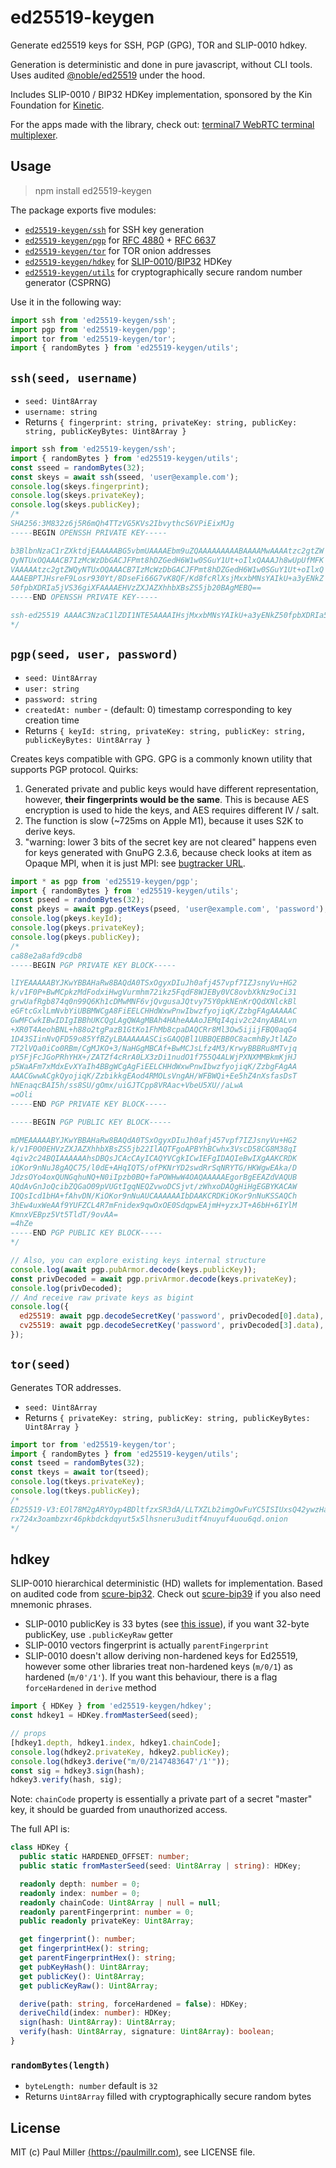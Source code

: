 # ed25519-keygen

Generate ed25519 keys for SSH, PGP (GPG), TOR and SLIP-0010 hdkey.

Generation is deterministic and done in pure javascript, without CLI tools. Uses audited [@noble/ed25519](https://github.com/paulmillr/noble-ed25519) under the hood.

Includes SLIP-0010 / BIP32 HDKey implementation, sponsored by the Kin Foundation for [Kinetic](https://github.com/kin-labs/kinetic).

For the apps made with the library, check out: [terminal7 WebRTC terminal multiplexer](https://github.com/tuzig/terminal7).

## Usage

> npm install ed25519-keygen

The package exports five modules:

- [`ed25519-keygen/ssh`](#sshseed-username) for SSH key generation
- [`ed25519-keygen/pgp`](#pgpseed-user-password) for [RFC 4880](https://datatracker.ietf.org/doc/html/rfc4880) + [RFC 6637](https://datatracker.ietf.org/doc/html/rfc6637)
- [`ed25519-keygen/tor`](#torseed) for TOR onion addresses
- [`ed25519-keygen/hdkey`](#hdkey) for [SLIP-0010](https://github.com/satoshilabs/slips/blob/master/slip-0010.md)/[BIP32](https://github.com/bitcoin/bips/blob/master/bip-0032.mediawiki) HDKey
- [`ed25519-keygen/utils`](#randombyteslength) for cryptographically secure random number generator (CSPRNG)

Use it in the following way:

```ts
import ssh from 'ed25519-keygen/ssh';
import pgp from 'ed25519-keygen/pgp';
import tor from 'ed25519-keygen/tor';
import { randomBytes } from 'ed25519-keygen/utils';
```

## `ssh(seed, username)`

- `seed: Uint8Array`
- `username: string`
- Returns `{ fingerprint: string, privateKey: string, publicKey: string, publicKeyBytes: Uint8Array }`

```js
import ssh from 'ed25519-keygen/ssh';
import { randomBytes } from 'ed25519-keygen/utils';
const sseed = randomBytes(32);
const skeys = await ssh(sseed, 'user@example.com');
console.log(skeys.fingerprint);
console.log(skeys.privateKey);
console.log(skeys.publicKey);
/*
SHA256:3M832z6j5R6mQh4TTzVG5KVs2IbvythcS6VPiEixMJg
-----BEGIN OPENSSH PRIVATE KEY-----

b3BlbnNzaC1rZXktdjEAAAAABG5vbmUAAAAEbm9uZQAAAAAAAAABAAAAMwAAAAtzc2gtZW
QyNTUxOQAAACB7IzMcWzDbGACJFPmt8hDZGedH6W1w0SGuY1Ut+oIlxQAAAJh8wUpUfMFK
VAAAAAtzc2gtZWQyNTUxOQAAACB7IzMcWzDbGACJFPmt8hDZGedH6W1w0SGuY1Ut+oIlxQ
AAAEBPTJHsreF9Losr930Yt/8DseFi66G7vK8QF/Kd8fcRlXsjMxxbMNsYAIkU+a3yENkZ
50fpbXDRIa5jVS36giXFAAAAEHVzZXJAZXhhbXBsZS5jb20BAgMEBQ==
-----END OPENSSH PRIVATE KEY-----

ssh-ed25519 AAAAC3NzaC1lZDI1NTE5AAAAIHsjMxxbMNsYAIkU+a3yENkZ50fpbXDRIa5jVS36giXF user@example.com
*/
```

## `pgp(seed, user, password)`

- `seed: Uint8Array`
- `user: string`
- `password: string`
- `createdAt: number` - (default: 0) timestamp corresponding to key creation time
- Returns `{ keyId: string, privateKey: string, publicKey: string, publicKeyBytes: Uint8Array }`

Creates keys compatible with GPG. GPG is a commonly known utility that supports PGP protocol. Quirks:

1. Generated private and public keys would have different representation,
   however, **their fingerprints would be the same**. This is because AES encryption is used to
   hide the keys, and AES requires different IV / salt.
2. The function is slow (~725ms on Apple M1), because it uses S2K to derive keys.
3. "warning: lower 3 bits of the secret key are not cleared"
   happens even for keys generated with GnuPG 2.3.6, because check looks at item as Opaque MPI, when it is just MPI: see [bugtracker URL](https://dev.gnupg.org/rGdbfb7f809b89cfe05bdacafdb91a2d485b9fe2e0).

```js
import * as pgp from 'ed25519-keygen/pgp';
import { randomBytes } from 'ed25519-keygen/utils';
const pseed = randomBytes(32);
const pkeys = await pgp.getKeys(pseed, 'user@example.com', 'password');
console.log(pkeys.keyId);
console.log(pkeys.privateKey);
console.log(pkeys.publicKey);
/*
ca88e2a8afd9cdb8
-----BEGIN PGP PRIVATE KEY BLOCK-----

lIYEAAAAABYJKwYBBAHaRw8BAQdA0TSxOgyxDIuJh0afj457vpf7IZJsnyVu+HG2
k/v1F0P+BwMCpkzMdFodxiHwgVurmhm72ikz5FqdF8WJEBy0VC8ovbXkNz9oCi31
grwUafRgb874q0n99Q6Kh1cDMwMNF6vjQvgusaJQtvy75Y0pkNEnKrQQdXNlckBl
eGFtcGxlLmNvbYiUBBMWCgA8FiEELCHHdWxwPnwIbwzfyojiqK/ZzbgFAgAAAAAC
GwMFCwkIBwIDIgIBBhUKCQgLAgQWAgMBAh4HAheAAAoJEMqI4qiv2c24nyABALvn
+XR0T4AeohBNL+h88o2tgPazB1GtKo1FhMb8cpaDAQCRr8Ml3Ow5ijijFBQ0aqG4
1D43SIinNvQFD59o85YfBZyLBAAAAAASCisGAQQBl1UBBQEBB0C8acmhByJtlAZo
7T2lVQa0iCo0RBm/CgMJKO+3/NaHGgMBCAf+BwMCJsLfz4M3/KrwyBBBRu8MTvjq
pY5FjFcJGoPRhYHX+/ZATZf4cRrA0LX3zDi1nudO1f755Q4ALWjPXNXMMBkmKjHJ
p5WaAFm7xMdxEvXYaIh4BBgWCgAgFiEELCHHdWxwPnwIbwzfyojiqK/ZzbgFAgAA
AAACGwwACgkQyojiqK/ZzbikkgEAod4RMOLsVngAH/WFBWQi+Ee5hZ4nXsfasDsT
hNEnaqcBAI5h/ss8SU/gOmx/uiGJTCpp8VRAac+VbeU5XU//aLwA
=oOli
-----END PGP PRIVATE KEY BLOCK-----

-----BEGIN PGP PUBLIC KEY BLOCK-----

mDMEAAAAABYJKwYBBAHaRw8BAQdA0TSxOgyxDIuJh0afj457vpf7IZJsnyVu+HG2
k/v1F0O0EHVzZXJAZXhhbXBsZS5jb22IlAQTFgoAPBYhBCwhx3VscD58CG8M38qI
4qiv2c24BQIAAAAAAhsDBQsJCAcCAyICAQYVCgkICwIEFgIDAQIeBwIXgAAKCRDK
iOKor9nNuJ8gAQC75/l0dE+AHqIQTS/ofPKNrYD2swdRrSqNRYTG/HKWgwEAka/D
JdzsOYo4oxQUNGqhuNQ+N0iIpzb0BQ+faPOWHwW4OAQAAAAAEgorBgEEAZdVAQUB
AQdAvGnJoQcibZQGaO09pVUGtIgqNEQZvwoDCSjvt/zWhxoDAQgHiHgEGBYKACAW
IQQsIcd1bHA+fAhvDN/KiOKor9nNuAUCAAAAAAIbDAAKCRDKiOKor9nNuKSSAQCh
3hEw4uxWeAAf9YUFZCL4R7mFnidex9qwOxOE0SdqpwEAjmH+yzxJT+A6bH+6IYlM
KmnxVEBpz5Vt5TldT/9ovAA=
=4hZe
-----END PGP PUBLIC KEY BLOCK-----
*/

// Also, you can explore existing keys internal structure
console.log(await pgp.pubArmor.decode(keys.publicKey));
const privDecoded = await pgp.privArmor.decode(keys.privateKey);
console.log(privDecoded);
// And receive raw private keys as bigint
console.log({
  ed25519: await pgp.decodeSecretKey('password', privDecoded[0].data),
  cv25519: await pgp.decodeSecretKey('password', privDecoded[3].data),
});
```

## `tor(seed)`

Generates TOR addresses.

- `seed: Uint8Array`
- Returns `{ privateKey: string, publicKey: string, publicKeyBytes: Uint8Array }`

```js
import tor from 'ed25519-keygen/tor';
import { randomBytes } from 'ed25519-keygen/utils';
const tseed = randomBytes(32);
const tkeys = await tor(tseed);
console.log(tkeys.privateKey);
console.log(tkeys.publicKey);
/*
ED25519-V3:EOl78M2gARYOyp4BDltfzxSR3dA/LLTXZLb2imgOwFuYC5ISIUxsQ42ywzHaxvc03mahmaLziuyN0+f8EhM+4w==
rx724x3oambzxr46pkbdckdqyut5x5lhsneru3uditf4nuyuf4uou6qd.onion
*/
```

## hdkey

SLIP-0010 hierarchical deterministic (HD) wallets for implementation. Based on audited code from [scure-bip32](https://github.com/paulmillr/scure-bip32). Check out [scure-bip39](https://github.com/paulmillr/scure-bip39) if you also need mnemonic phrases.

- SLIP-0010 publicKey is 33 bytes (see [this issue](https://github.com/satoshilabs/slips/issues/1251)), if you want 32-byte publicKey, use `.publicKeyRaw` getter
- SLIP-0010 vectors fingerprint is actually `parentFingerprint`
- SLIP-0010 doesn't allow deriving non-hardened keys for Ed25519, however some other libraries treat non-hardened keys (`m/0/1`) as hardened (`m/0'/1'`). If you want this behaviour, there is a flag `forceHardened` in `derive` method

```ts
import { HDKey } from 'ed25519-keygen/hdkey';
const hdkey1 = HDKey.fromMasterSeed(seed);

// props
[hdkey1.depth, hdkey1.index, hdkey1.chainCode];
console.log(hdkey2.privateKey, hdkey2.publicKey);
console.log(hdkey3.derive("m/0/2147483647'/1'"));
const sig = hdkey3.sign(hash);
hdkey3.verify(hash, sig);
```

Note: `chainCode` property is essentially a private part
of a secret "master" key, it should be guarded from unauthorized access.

The full API is:

```ts
class HDKey {
  public static HARDENED_OFFSET: number;
  public static fromMasterSeed(seed: Uint8Array | string): HDKey;

  readonly depth: number = 0;
  readonly index: number = 0;
  readonly chainCode: Uint8Array | null = null;
  readonly parentFingerprint: number = 0;
  public readonly privateKey: Uint8Array;

  get fingerprint(): number;
  get fingerprintHex(): string;
  get parentFingerprintHex(): string;
  get pubKeyHash(): Uint8Array;
  get publicKey(): Uint8Array;
  get publicKeyRaw(): Uint8Array;

  derive(path: string, forceHardened = false): HDKey;
  deriveChild(index: number): HDKey;
  sign(hash: Uint8Array): Uint8Array;
  verify(hash: Uint8Array, signature: Uint8Array): boolean;
}
```

### `randomBytes(length)`

- `byteLength: number` default is `32`
- Returns `Uint8Array` filled with cryptographically secure random bytes

## License

MIT (c) Paul Miller [(https://paulmillr.com)](https://paulmillr.com), see LICENSE file.
